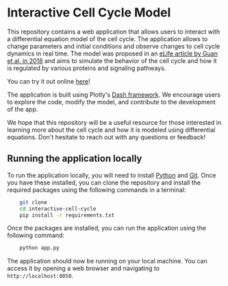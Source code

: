 # Interactive Cell Cycle Model
This repository contains a web application that allows users to interact with a differential equation model of the cell cycle. The application allows to change parameters and initial conditions and observe changes to cell cycle dynamics in real time. The model was proposed in an [eLife article by Guan et al. in 2018](https://elifesciences.org/articles/33549) and aims to simulate the behavior of the cell cycle and how it is regulated by various proteins and signaling pathways.

You can try it out online [here](https://interactive-cell-cycle.onrender.com/)!

The application is built using Plotly's [Dash framework](https://plotly.com/dash/). We encourage users to explore the code, modify the model, and contribute to the development of the app.

We hope that this repository will be a useful resource for those interested in learning more about the cell cycle and how it is modeled using differential equations. Don't hesitate to reach out with any questions or feedback!

## Running the application locally
To run the application locally, you will need to install [Python](https://www.python.org/downloads/) and [Git](https://git-scm.com/downloads). Once you have these installed, you can clone the repository and install the required packages using the following commands in a terminal:
```bash
    git clone
    cd interactive-cell-cycle
    pip install -r requirements.txt
```
Once the packages are installed, you can run the application using the following command:
```bash
    python app.py
```
The application should now be running on your local machine. You can access it by opening a web browser and navigating to `http://localhost:8050`.